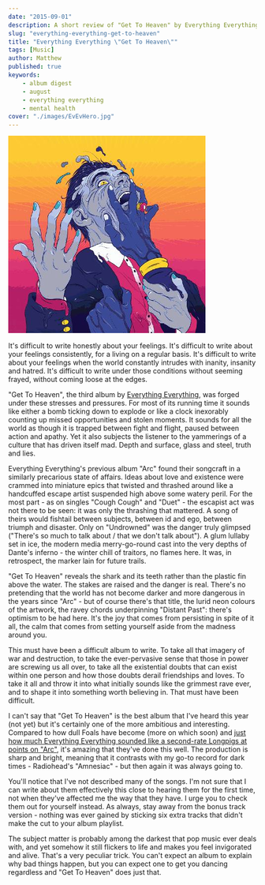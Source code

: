 ```yaml
---
date: "2015-09-01"
description: A short review of "Get To Heaven" by Everything Everything.
slug: "everything-everything-get-to-heaven" 
title: "Everything Everything \"Get To Heaven\""
tags: [Music]
author: Matthew
published: true
keywords:
    - album digest
    - august
    - everything everything
    - mental health
cover: "./images/EvEvHero.jpg"
---
```

<div class="align-left album-cover"><img src="./images/ev-ev-get-to-heaven.jpg"></div>

It's difficult to write honestly about your feelings. It's difficult to write about your feelings consistently, for a living on a regular basis. It's difficult to write about your feelings when the world constantly intrudes with inanity, insanity and hatred. It's difficult to write under those conditions without seeming frayed, without coming loose at the edges.

"Get To Heaven", the third album by [Everything Everything](http://www.everything-everything.co.uk), was forged under these stresses and pressures. For most of its running time it sounds like either a bomb ticking down to explode or like a clock inexorably counting up missed opportunities and stolen moments. It sounds for all the world as though it is trapped between fight and flight, paused between action and apathy. Yet it also subjects the listener to the yammerings of a culture that has driven itself mad. Depth and surface, glass and steel, truth and lies.

Everything Everything's previous album "Arc" found their songcraft in a similarly precarious state of affairs. Ideas about love and existence were crammed into miniature epics that twisted and thrashed around like a handcuffed escape artist suspended high above some watery peril. For the most part - as on singles "Cough Cough" and "Duet" - the escapist act was not there to be seen: it was only the thrashing that mattered. A song of theirs would fishtail between subjects, between id and ego, between triumph and disaster. Only on "Undrowned" was the danger truly glimpsed ("There's so much to talk about / that we don't talk about"). A glum lullaby set in ice, the modern media merry-go-round cast into the very depths of Dante's inferno - the winter chill of traitors, no flames here. It was, in retrospect, the marker lain for future trails.

"Get To Heaven" reveals the shark and its teeth rather than the plastic fin above the water. The stakes are raised and the danger is real. There's no pretending that the world has not become darker and more dangerous in the years since "Arc" - but of course there's that title, the lurid neon colours of the artwork, the ravey chords underpinning "Distant Past": there's optimism to be had here. It's the joy that comes from persisting in spite of it all, the calm that comes from setting yourself aside from the madness around you.


This must have been a difficult album to write. To take all that imagery of war and destruction, to take the ever-pervasive sense that those in power are screwing us all over, to take all the existential doubts that can exist within one person and how those doubts derail friendships and loves. To take it all and throw it into what initially sounds like the grimmest rave ever, and to shape it into something worth believing in. That must have been difficult.

I can't say that "Get To Heaven" is the best album that I've heard this year (not yet) but it's certainly one of the more ambitious and interesting. Compared to how dull Foals have become (more on which soon) and [just how much Everything Everything sounded like a second-rate Longpigs at points on "Arc"](/album-digest-january-2013/), it's amazing that they've done this well. The production is sharp and bright, meaning that it contrasts with my go-to record for dark times - Radiohead's "Amnesiac" - but then again it was always going to.

You'll notice that I've not described many of the songs. I'm not sure that I can write about them effectively this close to hearing them for the first time, not when they've affected me the way that they have. I urge you to check them out for yourself instead. As always, stay away from the bonus track version - nothing was ever gained by sticking six extra tracks that didn't make the cut to your album playlist.

The subject matter is probably among the darkest that pop music ever deals with, and yet somehow it still flickers to life and makes you feel invigorated and alive. That's a very peculiar trick. You can't expect an album to explain why bad things happen, but you can expect one to get you dancing regardless and "Get To Heaven" does just that.
